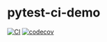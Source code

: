 # pytest-ci-demo

[![CI](https://github.com/megunay/pytest-ci-demo/actions/workflows/tests.yml/badge.svg)](https://github.com/megunay/pytest-ci-demo/actions)
[![codecov](https://codecov.io/gh/megunay/pytest-ci-demo/branch/main/graph/badge.svg?token=956da3ab-47c8-4ca2-a167-f604332d5892)](https://codecov.io/gh/megunay/pytest-ci-demo)
